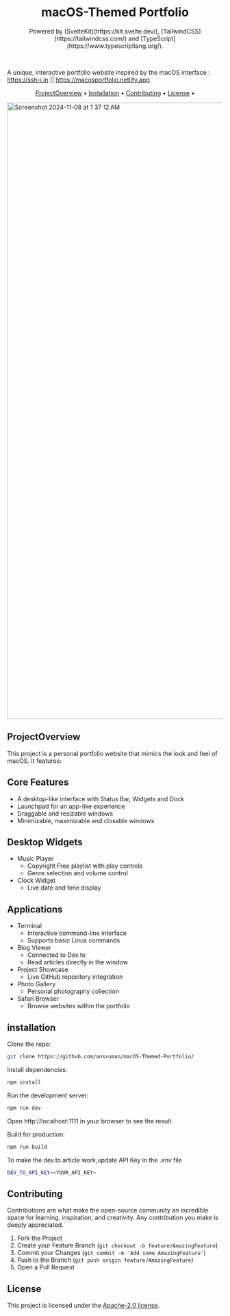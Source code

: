 <h1 align="center">
  <br>
  <br>
 macOS-Themed Portfolio
</h1>
<p align="center">
  Powered by [SvelteKit](https://kit.svelte.dev/), [TailwindCSS](https://tailwindcss.com/) and [TypeScript](https://www.typescriptlang.org/).
  </p>
  <br>

A unique, interactive portfolio website inspired by the macOS interface : https://ssh-i.in || https://macosportfolio.netlify.app
<p align="center">
  <a href="#projectoverview">ProjectOverview</a> •
  <a href="#installation">Installation</a> •
  <a href="#contributing">Contributing</a> •
  <a href="#license">License</a> •
</p>

<img width="1439" alt="Screenshot 2024-11-08 at 1 37 12 AM" src="https://github.com/user-attachments/assets/9239bb20-6a1e-4ca2-8896-39dc8d082dbd">


## ProjectOverview

This project is a personal portfolio website that mimics the look and feel of macOS. It features:

## Core Features
- A desktop-like interface with Status Bar, Widgets and Dock
- Launchpad for an app-like experience
- Draggable and resizable windows
- Minimizable, maximizable and closable windows

## Desktop Widgets
- Music Player
  - Copyright Free playlist with play controls
  - Genre selection and volume control
- Clock Widget
  - Live date and time display

## Applications
- Terminal
  - Interactive command-line interface
  - Supports basic Linux commands
- Blog Viewer
  - Connected to Dev.to
  - Read articles directly in the window
- Project Showcase
  - Live GitHub repository integration
- Photo Gallery
  - Personal photography collection
- Safari Browser
  - Browse websites within the portfolio

## installation

Clone the repo:
   ```bash
   git clone https://github.com/ansxuman/macOS-Themed-Portfolio/
   ```

Install dependencies:
   ```bash
   npm install
   ```
Run the development server:
   ```bash
   npm run dev
   ```
Open http://localhost:1111 in your browser to see the result.

Build for production:
   ```bash
   npm run build
   ```

To make the dev.to article work,update API Key in the .env file
   ```bash
   DEV_TO_API_KEY=<YOUR_API_KEY>
   ```
## Contributing

Contributions are what make the open-source community an incredible space for learning, inspiration, and creativity. Any contribution you make is deeply appreciated.

1. Fork the Project
2. Create your Feature Branch (`git checkout -b feature/AmazingFeature`)
3. Commit your Changes (`git commit -m 'Add some AmazingFeature'`)
4. Push to the Branch (`git push origin feature/AmazingFeature`)
5. Open a Pull Request

## License

This project is licensed under the [Apache-2.0 license](LICENSE).
